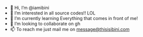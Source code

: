- 👋 Hi, I’m @iamibini
- 👀 I’m interested in all source codes!!  LOL
- 🌱 I’m currently learning Everything that comes in front of me!
- 💞️ I’m looking to collaborate on gh
- 📫 To reach me just mail me on message@thisisibini.com

<!---
iamibini/iamibini is a ✨ special ✨ repository because its `README.md` (this file) appears on your GitHub profile.
You can click the Preview link to take a look at your changes.
--->
